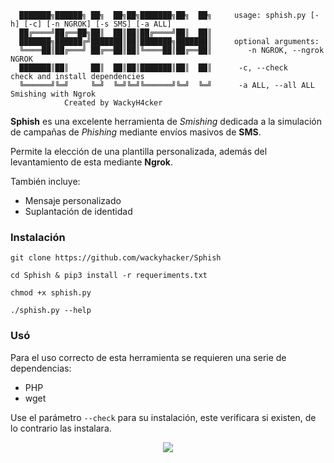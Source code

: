 ```
  ███████╗██████╗ ██╗  ██╗██╗███████╗██╗  ██╗     usage: sphish.py [-h] [-c] [-n NGROK] [-s SMS] [-a ALL]
  ██╔════╝██╔══██╗██║  ██║██║██╔════╝██║  ██║
  ███████╗██████╔╝███████║██║███████╗███████║     optional arguments:
  ╚════██║██╔═══╝ ██╔══██║██║╚════██║██╔══██║        -n NGROK, --ngrok NGROK
  ███████║██║     ██║  ██║██║███████║██║  ██║	   -c, --check           check and install dependencies
  ╚══════╝╚═╝     ╚═╝  ╚═╝╚═╝╚══════╝╚═╝  ╚═╝	   -a ALL, --all ALL     Smishing with Ngrok
	 		Created by WackyH4cker
```

**Sphish** es una excelente herramienta de *Smishing* dedicada a la simulación de campañas de *Phishing* mediante envíos masivos de **SMS**.

Permite la elección de una plantilla personalizada, además del levantamiento de esta mediante **Ngrok**.

También incluye:

- Mensaje personalizado
- Suplantación de identidad
### Instalación
```
git clone https://github.com/wackyhacker/Sphish
```
```
cd Sphish & pip3 install -r requeriments.txt
```
```
chmod +x sphish.py
```
```
./sphish.py --help
```
### Usó
Para el uso correcto de esta herramienta se requieren una serie de dependencias:
- PHP
- wget

Use el parámetro `--check` para su instalación, este verificara si existen, de lo contrario las instalara. 

<p align="center"><img src="https://user-images.githubusercontent.com/69093629/163915016-5f745465-c8a7-489a-a1ac-3586c25bc48f.png"/></p>




